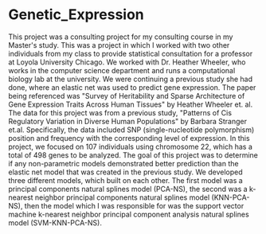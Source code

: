 # Genetic_Expression

This project was a consulting project for my consulting course in my Master's study. This was a project in which I worked with two other individuals from my class to provide statistical consultation for a professor at Loyola University Chicago. We worked with Dr. Heather Wheeler, who works in the computer science department and runs a computational biology lab at the university. We were continuing a previous study she had done, where an elastic net was used to predict gene expression. The paper being referenced was "Survey of Heritability and Sparse Architecture of Gene Expression Traits Across Human Tissues" by Heather Wheeler et. al.
The data for this project was from a previous study, "Patterns of Cis Regulatory Variation in Diverse Human Populations" by Barbara Stranger et.al. Specifically, the data included SNP (single-nucleotide polymorphism) position and frequency with the corresponding level of expression. In this project, we focused on 107 individuals using chromosome 22, which has a total of 498 genes to be analyzed. 
The goal of this project was to determine if any non-parametric models demonstrated better prediction than the elastic net model that was created in the previous study. We developed three different models, which built on each other. The first model was a principal components natural splines model (PCA-NS), the second was a k-nearest neighbor principal components natural splines model (KNN-PCA-NS), then the model which I was responsible for was the support vector machine k-nearest neighbor principal component analysis natural splines model (SVM-KNN-PCA-NS).

